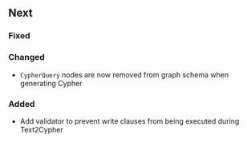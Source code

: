 ## Next

### Fixed

### Changed

* `CypherQuery` nodes are now removed from graph schema when generating Cypher

### Added

* Add validator to prevent write clauses from being executed during Text2Cypher
